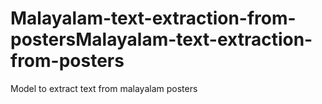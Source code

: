 # Malayalam-text-extraction-from-postersMalayalam-text-extraction-from-posters
Model to extract text from malayalam posters
